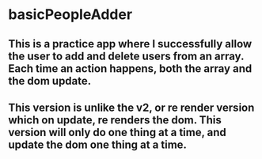 # basicPeopleAdder

## This is a practice app where I successfully allow the user to add and delete users from an array. Each time an action happens, both the array and the dom update.

## This version is unlike the v2, or re render version which on update, re renders the dom. This version will only do one thing at a time, and update the dom one thing at a time.
